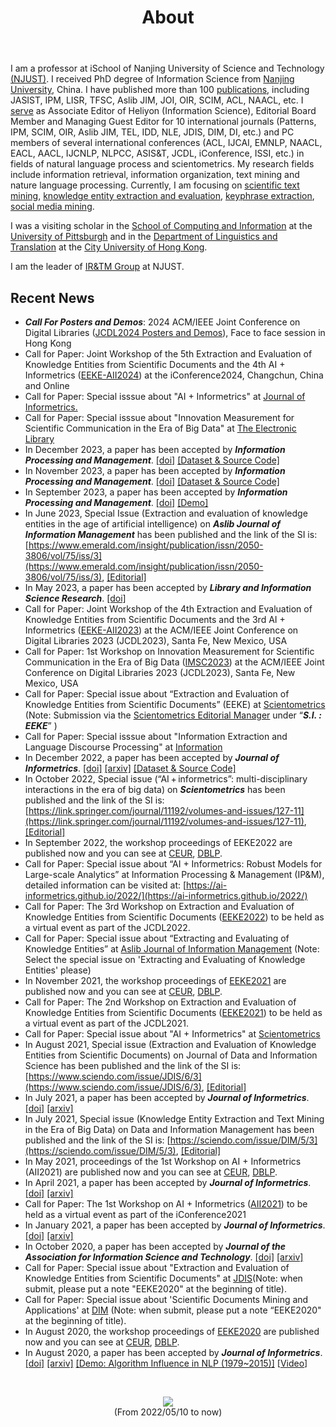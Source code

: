 ﻿---
layout: page
title:  About
cover:  false
menu:   true
order:  1
---
I am a professor at iSchool of Nanjing University of Science and Technology [(NJUST)](http://english.njust.edu.cn/). I received PhD degree of Information Science from [Nanjing University](https://www.nju.edu.cn/EN/), China. I have published more than 100 [publications](https://chengzhizhang.github.io/papers/), including JASIST, IPM, LISR, TFSC, Aslib JIM, JOI, OIR, SCIM, ACL, NAACL, etc. I [serve](https://chengzhizhang.github.io/service/) as Associate Editor of Heliyon (Information Science), Editorial Board Member and Managing Guest Editor for 10 international journals (Patterns, IPM, SCIM, OIR, Aslib JIM, TEL, IDD, NLE, JDIS, DIM, DI, etc.) and PC members of several international conferences (ACL, IJCAI, EMNLP, NAACL, EACL, AACL, IJCNLP, NLPCC, ASIS&T, JCDL, iConference, ISSI, etc.) in fields of natural language process and scientometrics.
My research fields include information retrieval, information organization, text mining and nature language processing. Currently, I am focusing on [scientific text mining](https://chengzhizhang.github.io/research/#scientific-text-mining), [knowledge entity extraction and evaluation](https://chengzhizhang.github.io/research/#knowledge-entity-extraction-and-evaluation
), [keyphrase extraction](https://chengzhizhang.github.io/research/#keyphrase-extraction), [social media mining](https://chengzhizhang.github.io/research/#social-media-mining). 

I was a visiting scholar in the [School of Computing and Information](https://www.sci.pitt.edu/) at the [University of Pittsburgh](http://www.pitt.edu/) and in the [Department of Linguistics and Translation](http://lt.cityu.edu.hk/) at the [City University of Hong Kong](https://www.cityu.edu.hk/).

I am the leader of [IR&TM Group](https://chengzhizhang.github.io/collaborators/) at NJUST.

 
## Recent News
* ***Call For Posters and Demos***:  2024 ACM/IEEE Joint Conference on Digital Libraries ([JCDL2024 Posters and Demos](https://2024.jcdl.org/call-for-posters-and-demos/)), Face to face session in Hong Kong
* Call for Paper: Joint Workshop of the 5th Extraction and Evaluation of Knowledge Entities from Scientific Documents and the 4th AI + Informetrics ([EEKE-AII2024](https://eeke-workshop.github.io/2024/)) at the iConference2024, Changchun, China and Online
* Call for Paper: Special isssue about "AI + Informetrics" at [Journal of Informetrics.](https://www.sciencedirect.com/journal/journal-of-informetrics/about/call-for-papers#artificial-intelligence-and-informetrics) 
* Call for Paper: Special isssue about "Innovation Measurement for Scientific Communication in the Era of Big Data" at [The Electronic Library](https://www.emeraldgrouppublishing.com/calls-for-papers/innovation-measurement-scientific-communication-imsc-era-big-data)
* In December 2023, a paper has been accepted by ***Information Processing and Management***. [[doi]](https://doi.org/10.1016/j.ipm.2023.103614) [[Dataset & Source Code]](https://github.com/yan-xinyi/AKE)
* In November 2023, a paper has been accepted by ***Information Processing and Management***. [[doi]](https://doi.org/10.1016/j.ipm.2023.103574) [[Dataset & Source Code]](https://github.com/ZH-heng/technology_development) 
* In September 2023, a paper has been accepted by ***Information Processing and Management***. [[doi]](https://doi.org/10.1016/j.ipm.2023.103507) [[Demo]](https://chengzhizhang.github.io/research/research_methods/research_topic_method.html)
* In June 2023, Special Issue (Extraction and evaluation of knowledge entities in the age of artificial intelligence) on ***Aslib Journal of Information Management*** has been published and the link of the SI is: [https://www.emerald.com/insight/publication/issn/2050-3806/vol/75/iss/3](https://www.emerald.com/insight/publication/issn/2050-3806/vol/75/iss/3),  [[Editorial]](https://doi.org/10.1108/AJIM-05-2023-507)
* In May 2023, a paper has been accepted by ***Library and Information Science Research***. [[doi]](https://doi.org/10.1016/j.lisr.2023.101255) 
* Call for Paper: Joint Workshop of the 4th Extraction and Evaluation of Knowledge Entities from Scientific Documents and the 3rd AI + Informetrics ([EEKE-AII2023](https://eeke-workshop.github.io/2023/)) at the ACM/IEEE Joint Conference on Digital Libraries 2023 (JCDL2023), Santa Fe, New Mexico, USA
* Call for Paper: 1st Workshop on Innovation Measurement for Scientific Communication in the Era of Big Data ([IMSC2023](https://jcdl2023workshop-imsc.github.io/IMSC2023-workshop/)) at the ACM/IEEE Joint Conference on Digital Libraries 2023 (JCDL2023), Santa Fe, New Mexico, USA
* Call for Paper: Special issue about “Extraction and Evaluation of Knowledge Entities from Scientific Documents” (EEKE) at [Scientometrics]( https://link.springer.com/collections/hbffbdggdj) (Note: Submission via the  [Scientometrics Editorial Manager](https://www.editorialmanager.com/scim/ ) under “***S.I. : EEKE***” )
* Call for Paper: Special isssue about "Information Extraction and Language Discourse Processing" at [Information](https://www.mdpi.com/journal/information/special_issues/WYS02U2GTD) 
* In December 2022, a paper has been accepted by ***Journal of Informetrics***. [[doi]]( https://doi.org/10.1016/j.joi.2022.101373)  [[arxiv]](http://arxiv.org/abs/2212.13860)  [[Dataset & Source Code]](https://github.com/xiangyi-njust/FWS/)
* In October 2022, Special issue (“AI + informetrics”: multi-disciplinary interactions in the era of big data) on ***Scientometrics*** has been published and the link of the SI is: [https://link.springer.com/journal/11192/volumes-and-issues/127-11](https://link.springer.com/journal/11192/volumes-and-issues/127-11),  [[Editorial]](https://doi.org/10.1007/s11192-022-04561-w)
* In September 2022, the workshop proceedings of EEKE2022 are published now and you can see at [CEUR](http://ceur-ws.org/Vol-3210/), [DBLP](https://dblp.org/db/conf/eeke/eeke2022.html).
* Call for Paper: Special issue about “AI + Informetrics: Robust Models for Large-scale Analytics” at Information Processing & Management (IP&M), detailed information can be visited at: [https://ai-informetrics.github.io/2022/](https://ai-informetrics.github.io/2022/)
* Call for Paper: The 3rd Workshop on Extraction and Evaluation of Knowledge Entities from Scientific Documents ([EEKE2022](https://eeke-workshop.github.io/2022/)) to be held as a virtual event as part of the JCDL2022.
* Call for Paper: Special issue about “Extracting and Evaluating of Knowledge Entities” at [Aslib Journal of Information Management](https://www.emeraldgrouppublishing.com/calls-for-papers/extracting-and-evaluating-knowledge-entities) (Note: Select the special issue on 'Extracting and Evaluating of Knowledge Entities' please)
* In November 2021, the workshop proceedings of [EEKE2021](https://eeke-workshop.github.io/2021/) are published now and you can see at [CEUR](http://ceur-ws.org/Vol-3004/), [DBLP](https://dblp.org/db/conf/jcdl/eeke2021.html).
* Call for Paper: The 2nd Workshop on Extraction and Evaluation of Knowledge Entities from Scientific Documents ([EEKE2021](https://eeke-workshop.github.io/2021/)) to be held as a virtual event as part of the JCDL2021.
* Call for Paper: Special issue about "AI + Informetrics" at [Scientometrics](https://link.springer.com/collections/ebfiegeiie)
* In August 2021, Special issue (Extraction and Evaluation of Knowledge Entities from Scientific Documents) on Journal of Data and Information Science has been published and the link of the SI is: [https://www.sciendo.com/issue/JDIS/6/3](https://www.sciendo.com/issue/JDIS/6/3),  [[Editorial]](https://doi.org/10.2478/jdis-2021-0025)
* In July 2021, a paper has been accepted by ***Journal of Informetrics***. [[doi]](https://doi.org/10.1016/j.joi.2021.101195)  [[arxiv]](http://arxiv.org/abs/2107.10434)
* In July 2021, Special issue (Knowledge Entity Extraction and Text Mining in the Era of Big Data) on Data and Information Management has been published and the link of the SI is: [https://sciendo.com/issue/DIM/5/3](https://sciendo.com/issue/DIM/5/3),  [[Editorial]](https://doi.org/10.2478/dim-2021-0009)
* In May 2021, proceedings of the 1st Workshop on AI + Informetrics (AII2021) are published now and you can see at [CEUR](http://ceur-ws.org/Vol-2871/), [DBLP](https://dblp.org/db/conf/iconference/aii2021.html).
* In April 2021, a paper has been accepted by ***Journal of Informetrics***.[[doi]](https://doi.org/10.1016/j.joi.2021.101162)  [[arxiv]](https://arxiv.org/abs/2104.05409)
* Call for Paper: The 1st Workshop on AI + Informetrics ([AII2021](https://ai-informetrics.github.io/aii2021.html)) to be held as a virtual event as part of the iConference2021
* In January 2021, a paper has been accepted by ***Journal of Informetrics***. [[doi]](https://doi.org/10.1016/j.joi.2021.101134)  [[arxiv]](https://arxiv.org/abs/2101.07614)
* In October 2020, a paper has been accepted by ***Journal of the Association for Information Science and Technology***. [[doi]](http://doi.org/10.1002/asi.24430)  [[arxiv]](https://arxiv.org/abs/2010.09934)
* Call for Paper: Special issue about "Extraction and Evaluation of Knowledge Entities from Scientific Documents" at [JDIS](http://manu47.magtech.com.cn/Jwk3_jdis/EN/news/news1.shtml)(Note: when submit, please put a note "EEKE2020" at the beginning of title).
* Call for Paper: Special issue about 'Scientific Documents Mining and Applications' at [DIM](https://www.editorialmanager.com/dim/default.aspx) (Note: when submit, please put a note “EEKE2020" at the beginning of title).
* In August 2020, the workshop proceedings of [EEKE2020](https://eeke2020.github.io/) are published now and you can see at [CEUR](http://ceur-ws.org/Vol-2658/), [DBLP](https://dblp.org/db/conf/jcdl/eeke2020.html).
* In August 2020, a paper has been accepted by ***Journal of Informetrics***. [[doi]](https://doi.org/10.1016/j.joi.2020.101091)  [[arxiv]](https://arxiv.org/abs/2010.10817) [[Demo: Algorithm Influence in NLP (1979~2015)]](https://chengzhizhang.github.io/research/algorithm_entity/algorithm_influence.html)   [[Video](https://chengzhizhang.github.io/research/algorithm_entity/video.html)]


<br>
<p align="center">
<a href='https://clustrmaps.com/site/1bcxl'  title='Visit tracker'><img src='//clustrmaps.com/map_v2.png?cl=ffffff&w=450&t=tt&d=m33y5dN8Mj3n06hFPjMAdcBqZ_bJr4ridHxEPxBPbls'/></a>
<br>(From 2022/05/10 to now)
</p>
